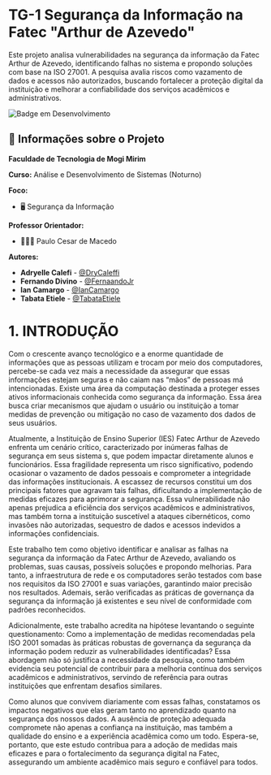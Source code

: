 # TG-1 Segurança da Informação na Fatec "Arthur de Azevedo"

Este projeto analisa vulnerabilidades na segurança da informação da Fatec Arthur de Azevedo, identificando falhas no sistema e propondo soluções com base na ISO 27001. A pesquisa avalia riscos como vazamento de dados e acessos não autorizados, buscando fortalecer a proteção digital da instituição e melhorar a confiabilidade dos serviços acadêmicos e administrativos.

![Badge em Desenvolvimento](http://img.shields.io/static/v1?label=STATUS&message=EM%20DESENVOLVIMENTO&color=GREEN&style=for-the-badge)

## 💼 Informações sobre o Projeto

**Faculdade de Tecnologia de Mogi Mirim**

**Curso:** Análise e Desenvolvimento de Sistemas (Noturno)

**Foco:**

* 🖥️ Segurança da Informação
  
**Professor Orientador:**

* 👨🏻‍🏫 Paulo Cesar de Macedo

**Autores:**

- **Adryelle Calefi** - [@DryCaleffi](https://github.com/DryCaleffi)
- **Fernando Divino** - [@FernaandoJr](https://github.com/FernaandoJr)
- **Ian Camargo** - [@IanCamargo](https://github.com/IanCamargo)
- **Tabata Etiele** - [@TabataEtiele]([https://github.com/](https://github.com/tabataetiele))

# 1.	INTRODUÇÃO
Com o crescente avanço tecnológico e a enorme quantidade de informações que as pessoas utilizam e trocam por meio dos computadores, percebe-se cada vez mais a necessidade da assegurar que essas informações estejam seguras e não caiam nas “mãos” de pessoas má intencionadas. Existe uma área da computação destinada a proteger esses ativos informacionais conhecida como segurança da informação. Essa área busca criar mecanismos que ajudam o usuário ou instituição a tomar medidas de prevenção ou mitigação no caso de vazamento dos dados de seus usuários. 
  
  Atualmente, a Instituição de Ensino Superior (IES) Fatec Arthur de Azevedo  enfrenta um cenário crítico, caracterizado por inúmeras falhas de segurança em seus sistema s, que podem impactar diretamente alunos e funcionários. Essa fragilidade representa um risco significativo, podendo ocasionar o vazamento de dados pessoais e comprometer a integridade das informações institucionais.
A escassez de recursos constitui um dos principais fatores que agravam tais falhas, dificultando a implementação de medidas eficazes para aprimorar a segurança. Essa vulnerabilidade não apenas prejudica a eficiência dos serviços acadêmicos e administrativos, mas também torna a instituição suscetível a ataques cibernéticos, como invasões não autorizadas, sequestro de dados e acessos indevidos a informações confidenciais.

  Este trabalho tem como objetivo identificar e analisar as falhas na segurança da informação da Fatec Arthur de Azevedo, avaliando os problemas, suas causas, possíveis soluções e propondo melhorias. Para tanto, a infraestrutura de rede e os computadores serão testados com base nos requisitos da ISO 27001 e suas variações, garantindo maior precisão nos resultados. Ademais, serão verificadas as práticas de governança da segurança da informação já existentes e seu nível de conformidade com padrões reconhecidos.
  
  Adicionalmente, este trabalho acredita na hipótese levantando o seguinte questionamento: Como a implementação de medidas recomendadas pela ISO 2001 somadas às práticas robustas de governança da segurança da informação podem reduzir as vulnerabilidades identificadas?  Essa abordagem não só justifica a necessidade da pesquisa, como também evidencia seu potencial de contribuir para a melhoria contínua dos serviços acadêmicos e administrativos, servindo de referência para outras instituições que enfrentam desafios similares.
  
  Como alunos que convivem diariamente com essas falhas, constatamos os impactos negativos que elas geram tanto no aprendizado quanto na segurança dos nossos dados. A ausência de proteção adequada compromete não apenas a confiança na instituição, mas também a qualidade do ensino e a experiência acadêmica como um todo. Espera-se, portanto, que este estudo contribua para a adoção de medidas mais eficazes e para o fortalecimento da segurança digital na Fatec, assegurando um ambiente acadêmico mais seguro e confiável para todos.
